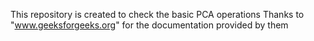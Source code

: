 This repository is created to check the basic PCA operations
Thanks to "www.geeksforgeeks.org" for the documentation provided by them
